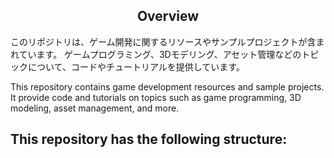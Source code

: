 <h2 align="center">Overview</h2>

このリポジトリは、ゲーム開発に関するリソースやサンプルプロジェクトが含まれています。
ゲームプログラミング、3Dモデリング、アセット管理などのトピックについて、コードやチュートリアルを提供しています。

This repository contains game development resources and sample projects.  
It provide code and tutorials on topics such as game programming, 3D modeling, asset management, and more.  


<h2 align="left">This repository has the following structure:</h2>


